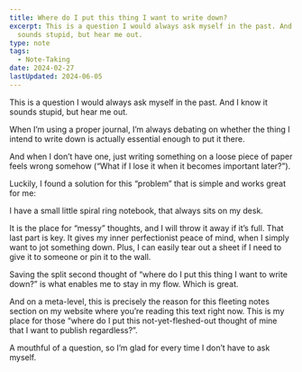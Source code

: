```yaml
---
title: Where do I put this thing I want to write down?
excerpt: This is a question I would always ask myself in the past. And I know it
  sounds stupid, but hear me out.
type: note
tags:
  - Note-Taking
date: 2024-02-27
lastUpdated: 2024-06-05
---
```


This is a question I would always ask myself in the past. And I know it sounds stupid, but hear me out.

When I’m using a proper journal, I’m always debating on whether the thing I intend to write down is actually essential enough to put it there.

And when I don’t have one, just writing something on a loose piece of paper feels wrong somehow (“What if I lose it when it becomes important later?”).

Luckily, I found a solution for this “problem” that is simple and works great for me:

I have a small little spiral ring notebook, that always sits on my desk.

It is the place for “messy” thoughts, and I will throw it away if it’s full. That last part is key. It gives my inner perfectionist peace of mind, when I simply want to jot something down. Plus, I can easily tear out a sheet if I need to give it to someone or pin it to the wall.

Saving the split second thought of “where do I put this thing I want to write down?” is what enables me to stay in my flow. Which is great.

And on a meta-level, this is precisely the reason for this fleeting notes section on my website where you’re reading this text right now. This is my place for those “where do I put this not-yet-fleshed-out thought of mine that I want to publish regardless?”. 

A mouthful of a question, so I’m glad for every time I don’t have to ask myself.
